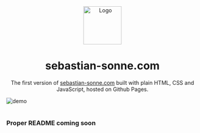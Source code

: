 <div align="center">
  <img alt="Logo" src="https://raw.githubusercontent.com/sebastian-sonne/sebastian-sonne.com/main/img/favicon.ico" width="100" />
</div>
<h1 align="center">
  sebastian-sonne.com
</h1>
<p align="center">
  The first version of <a href="https://sebastian-sonne.com" target="_blank">sebastian-sonne.com</a> built with plain HTML, CSS and JavaScript, hosted on Github Pages.
</p>

![demo](https://github.com/Sebastian-Sonne/sebastian-sonne.com/blob/main/img/homepage.png)

<h1></h1>

### Proper README coming soon

